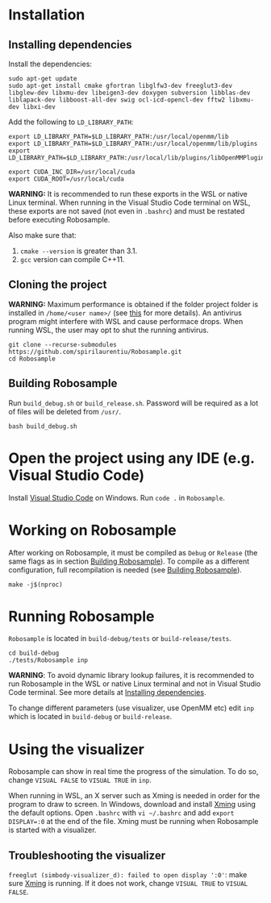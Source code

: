 # Installation

## Installing dependencies
Install the dependencies:
```
sudo apt-get update
sudo apt-get install cmake gfortran libglfw3-dev freeglut3-dev libglew-dev libxmu-dev libeigen3-dev doxygen subversion libblas-dev liblapack-dev libboost-all-dev swig ocl-icd-opencl-dev fftw2 libxmu-dev libxi-dev
```

Add the following to `LD_LIBRARY_PATH`:
```
export LD_LIBRARY_PATH=$LD_LIBRARY_PATH:/usr/local/openmm/lib
export LD_LIBRARY_PATH=$LD_LIBRARY_PATH:/usr/local/openmm/lib/plugins
export LD_LIBRARY_PATH=$LD_LIBRARY_PATH:/usr/local/lib/plugins/libOpenMMPlugin.so

export CUDA_INC_DIR=/usr/local/cuda
export CUDA_ROOT=/usr/local/cuda
```
**WARNING:** It is recommended to run these exports in the WSL or native Linux terminal. When running in the Visual Studio Code terminal on WSL, these exports are not saved (not even in `.bashrc`) and must be restated before executing Robosample.

Also make sure that:
1. `cmake --version` is greater than 3.1.
1. `gcc` version can compile C++11.

##  Cloning the project
**WARNING:** Maximum performance is obtained if the folder project folder is installed in `/home/<user name>/` (see [this](https://docs.microsoft.com/en-us/windows/wsl/compare-versions#performance-across-os-file-systems) for more details). An antivirus program might interfere with WSL and cause performace drops. When running WSL, the user may opt to shut the running antivirus.
```
git clone --recurse-submodules https://github.com/spirilaurentiu/Robosample.git
cd Robosample
```

## Building Robosample
Run `build_debug.sh` or `build_release.sh`. Password will be required as a lot of files will be deleted from `/usr/`.
```
bash build_debug.sh
```

# Open the project using any IDE (e.g. Visual Studio Code)
Install [Visual Studio Code](https://code.visualstudio.com/) on Windows. Run `code .` in `Robosample`.

# Working on Robosample
After working on Robosample, it must be compiled as `Debug` or `Release` (the same flags as in section [Building Robosample](#building-robosample)). To compile as a different configuration, full recompilation is needed (see [Building Robosample](#building-robosample)).
```
make -j$(nproc)
```

# Running Robosample
`Robosample` is located in `build-debug/tests` or `build-release/tests`.
```
cd build-debug
./tests/Robosample inp
```
**WARNING**: To avoid dynamic library lookup failures, it is recommended to run Robosample in the WSL or native Linux terminal and not in Visual Studio Code terminal. See more details at [Installing dependencies](#installing-dependencies).  
  
To change different parameters (use visualizer, use OpenMM etc) edit `inp` which is located in `build-debug` or `build-release`.

# Using the visualizer
Robosample can show in real time the progress of the simulation. To do so, change `VISUAL FALSE` to `VISUAL TRUE` in `inp`.

When running in WSL, an X server such as Xming is needed in order for the program to draw to screen. In Windows, download and install [Xming](https://sourceforge.net/projects/xming/) using the default options. Open `.bashrc` with `vi ~/.bashrc` and add `export DISPLAY=:0` at the end of the file. Xming must be running when Robosample is started with a visualizer\.

## Troubleshooting the visualizer
`freeglut (simbody-visualizer_d): failed to open display ':0'`: make sure [Xming](#installing-xming) is running. If it does not work, change `VISUAL TRUE` to `VISUAL FALSE`.
